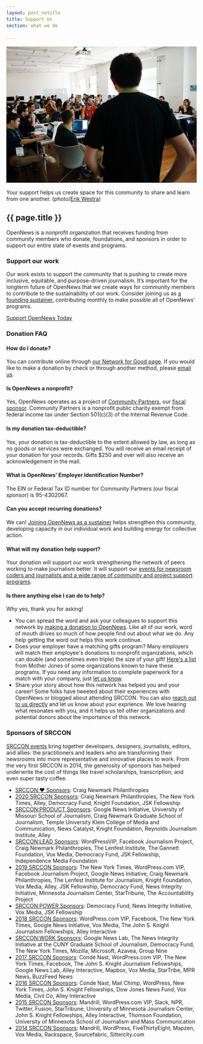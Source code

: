 ```yaml
---
layout: post_notitle
title: Support Us
section: what we do

---
```

<img src="/media/img/srccon-supporters.jpg" class="topline">
<p class="caption">Your support helps us create space for this community to share and learn from one another. (photo/<a href="http://www.westraco.com/">Erik Westra</a>)</p>

<h2>{{ page.title }}</h2>
<p class="bodybig">OpenNews is a nonprofit organization that receives funding from community members who donate, foundations, and sponsors in order to support our entire slate of events and programs.</p>

### Support our work

Our work exists to support the community that is pushing to create more inclusive, equitable, and purpose-driven journalism. It’s important for the longterm future of OpenNews that we create ways for community members to contribute to the sustainability of our work. Consider joining us as [a founding sustainer](https://opennews.networkforgood.com/), contributing monthly to make possible all of OpenNews’ programs.

<a id="faq" class="sidebar-button" href="https://opennews.networkforgood.com/">Support OpenNews Today</a>

### Donation FAQ

#### How do I donate?

You can contribute online through [our Network for Good page](https://opennews.networkforgood.com/). If you would like to make a donation by check or through another method, please [email us](mailto:info@opennews.org).

#### Is OpenNews a nonprofit?
Yes, OpenNews operates as a project of [Community Partners](https://communitypartners.org/), our [fiscal sponsor](https://www.councilofnonprofits.org/tools-resources/fiscal-sponsorship-nonprofits). Community Partners is a nonprofit public charity exempt from federal income tax under Section 501(c)(3) of the Internal Revenue Code.

#### Is my donation tax-deductible?
Yes, your donation is tax-deductible to the extent allowed by law, as long as no goods or services were exchanged. You will receive an email receipt of your donation for your records. Gifts $250 and over will also receive an acknowledgement in the mail.

#### What is OpenNews' Employer Identification Number?
The EIN or Federal Tax ID number for Community Partners (our fiscal sponsor) is 95-4302067.

#### Can you accept recurring donations?
We can! [Joining OpenNews as a sustainer](https://opennews.networkforgood.com/) helps strengthen this community, developing capacity in our individual work and building energy for collective action.

#### What will my donation help support?
Your donation will support our work strengthening the network of peers working to make journalism better. It will support our [events for newsroom coders and journalists and a wide range of community and project support programs](/what). 

#### Is there anything else I can do to help?
Why yes, thank you for asking!

* You can spread the word and ask your colleagues to support this network by [making a donation to OpenNews](/donate/). Like all of our work, word of mouth drives so much of how people find out about what we do. Any help getting the word out helps this work continue.
* Does your employer have a matching gifts program? Many employers will match their employee's donations to nonprofit organizations, which can double (and sometimes even triple) the size of your gift! [Here's a list](https://www.motherjones.com/support/matching-gifts/) from Mother Jones of some organizations known to have these programs. If you need any information to complete paperwork for a match with your company, just [let us know](mailto:erika@opennews.org).
* Share your story about how this network has helped you and your career! Some folks have tweeted about their experiences with OpenNews or blogged about attending SRCCON. You can also [reach out to us directly](mailto:info@opennews.org) and let us know about your exprience. We love hearing what resonates with you, and it helps us tell other organizations and potential donors about the importance of this network.


### Sponsors of SRCCON

[SRCCON events](https://srccon.org) bring together developers, designers, journalists, editors, and allies: the practitioners and leaders who are transforming their newsrooms into more representative and innovative places to work. From the very first SRCCON in 2014, the generosity of sponsors has helped underwrite the cost of things like travel scholarships, transcription, and even super tasty coffee.

* [SRCCON:❤️ Sponsors](https://product.srccon.org/sponsors/): Craig Newmark Philanthropies
* [2020 SRCCON Sponsors](https://2020.srccon.org/sponsors/): Craig Newmark Philanthropies, The New York Times, Alley, Democracy Fund, Knight Foundation, JSK Fellowship
* [SRCCON:PRODUCT Sponsors](https://product.srccon.org/sponsors/): Google News Initiative, University of Missouri School of Journalism, Craig Newmark Graduate School of Journalism, Temple University Klein College of Media and Communication, News Catalyst, Knight Foundation, Reynolds Journalism Institute, Alley
* [SRCCON:LEAD Sponsors](https://lead.srccon.org/sponsors/): WordPressVIP, Facebook Journalism Project, Craig Newmark Philanthropies, The Lenfest Institute, The Gannett Foundation, Vox Media, Democracy Fund, JSK Fellowship, Independence Media Foundation
* [2019 SRCCON Sponsors](https://srccon.org/sponsors/): The New York Times, WordPress.com VIP, Facebook Journalism Project, Google News Initiative, Craig Newmark Philanthropies, The Lenfest Institute for Journalism, Knight Foundation, Vox Media, Alley, JSK Fellowship, Democracy Fund, News Integrity Initiative, Minnesota Journalism Center, StarTribune, The Accountability Project
* [SRCCON:POWER Sponsors](https://power.srccon.org/sponsors/list/): Democracy Fund, News Integrity Initiative, Vox Media, JSK Fellowship
* [2018 SRCCON Sponsors](https://2018.srccon.org/sponsors/): WordPress.com VIP, Facebook, The New York Times, Google News Initiative, Vox Media, The John S. Knight Journalism Fellowships, Alley Interactive
* [SRCCON:WORK Sponsors](https://work.srccon.org/sponsors/): Google News Lab, The News Integrity Initiative at the CUNY Graduate School of Journalism, Democracy Fund, The New York Times, Mozilla, Microsoft, Azavea, Group Nine
* [2017 SRCCON Sponsors](https://2017.srccon.org/sponsors/): Condé Nast, WordPress.com VIP, The New York Times, Facebook, The John S. Knight Journalism Fellowships, Google News Lab, Alley Interactive, Mapbox, Vox Media, StarTribe, MPR News, BuzzFeed News
* [2016 SRCCON Sponsors](http://srccon.org/sponsors/): Conde Nast, Mail Chimp, WordPress, New York Times, John S. Knight Fellowships, Dow Jones News Fund, Vox Media, Civil Co, Alley Interactive
* [2015 SRCCON Sponsors](http://2015.srccon.org/sponsors/2015/): Mandrill, WordPress.com VIP, Slack, NPR, Twitter, Fusion, StarTribune, University of Minnesota Journalism Center, John S. Knight Fellowships, Alley Interactive, Thomson Foundation, University of Minnesota School of Journalism and Mass Communication
* [2014 SRCCON Sponsors](http://2014.srccon.org/sponsors/): Mandrill, WordPress, FiveThirtyEight, Mapzen, Vox Media, Rackspace, Sourcefabric, Sittercity.com